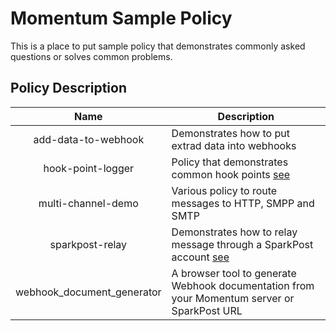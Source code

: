 # Momentum Sample Policy

This is a place to put sample policy that demonstrates commonly asked questions or solves common problems.

## Policy Description

| Name  | Description  |
|:-:|---|
| add-data-to-webhook  | Demonstrates how to put extrad data into webhooks  |
| hook-point-logger  | Policy that demonstrates common hook points [see](https://confluence.int.messagesystems.com/pages/viewpage.action?pageId=13434926)  |
| multi-channel-demo  | Various policy to route messages to HTTP, SMPP and SMTP  |
| sparkpost-relay  | Demonstrates how to relay message through a SparkPost account [see](https://support.messagesystems.com/docs/web-momo4/modules.outbound_smtp_auth.php) |
| webhook_document_generator  | A browser tool to generate Webhook documentation from your Momentum server or SparkPost URL |